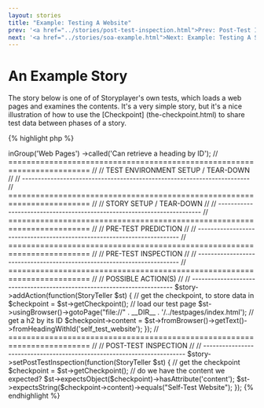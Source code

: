 ```yaml
---
layout: stories
title: "Example: Testing A Website"
prev: '<a href="../stories/post-test-inspection.html">Prev: Post-Test Inspection Phase</a>'
next: '<a href="../stories/soa-example.html">Next: Example: Testing A Service</a>'
---
```


# An Example Story

The story below is one of of Storyplayer's own tests, which loads a web pages and examines the contents.  It's a very simple story, but it's a nice illustration of how to use the [Checkpoint] (the-checkpoint.html) to share test data between phases of a story.

{% highlight php %}
<?php

use DataSift\Storyplayer\PlayerLib\StoryTeller;

// ========================================================================
//
// STORY DETAILS
//
// ------------------------------------------------------------------------

$story = newStoryFor('Storyplayer Service Stories')
         ->inGroup('Web Pages')
         ->called('Can retrieve a heading by ID');

// ========================================================================
//
// TEST ENVIRONMENT SETUP / TEAR-DOWN
//
// ------------------------------------------------------------------------

// ========================================================================
//
// STORY SETUP / TEAR-DOWN
//
// ------------------------------------------------------------------------

// ========================================================================
//
// PRE-TEST PREDICTION
//
// ------------------------------------------------------------------------

// ========================================================================
//
// PRE-TEST INSPECTION
//
// ------------------------------------------------------------------------

// ========================================================================
//
// POSSIBLE ACTION(S)
//
// ------------------------------------------------------------------------

$story->addAction(function(StoryTeller $st) {
    // get the checkpoint, to store data in
    $checkpoint = $st->getCheckpoint();

    // load our test page
    $st->usingBrowser()->gotoPage("file://" . __DIR__ . '/../testpages/index.html');

    // get a h2 by its ID
    $checkpoint->content = $st->fromBrowser()->getText()->fromHeadingWithId('self_test_website');
});

// ========================================================================
//
// POST-TEST INSPECTION
//
// ------------------------------------------------------------------------

$story->setPostTestInspection(function(StoryTeller $st) {
    // get the checkpoint
    $checkpoint = $st->getCheckpoint();

    // do we have the content we expected?
    $st->expectsObject($checkpoint)->hasAttribute('content');
    $st->expectsString($checkpoint->content)->equals("Self-Test Website");
});
{% endhighlight %}